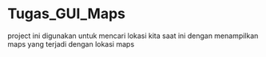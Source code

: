 # Tugas_GUI_Maps
project ini digunakan untuk mencari lokasi kita saat ini dengan menampilkan maps yang terjadi dengan lokasi maps 
